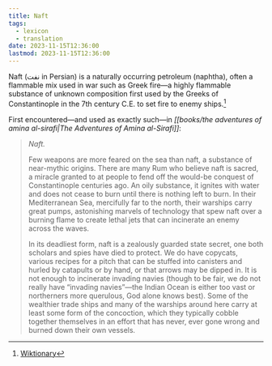 ```yaml
---
title: Naft
tags:
  - lexicon
  - translation
date: 2023-11-15T12:36:00
lastmod: 2023-11-15T12:36:00
---
```

Naft (نفت in Persian) is a naturally occurring petroleum (naphtha), often a flammable mix used in war such as Greek fire—a highly flammable substance of unknown composition first used by the Greeks of Constantinople in the 7th century C.E. to set fire to enemy ships.[^1] 

First encountered—and used as exactly such—in *[[books/the adventures of amina al-sirafi|The Adventures of Amina al-Sirafi]]*:

> *Naft.*
> 
> Few weapons are more feared on the sea than naft, a substance of near-mythic origins. There are many Rum who believe naft is sacred, a miracle granted to at people to fend off the would-be conquest of Constantinople centuries ago. An oily substance, it ignites with water and does not cease to burn until there is nothing left to burn. In their Mediterranean Sea, mercifully far to the north, their warships carry great pumps, astonishing marvels of technology that spew naft over a burning flame to create lethal jets that can incinerate an enemy across the waves.
> 
> In its deadliest form, naft is a zealously guarded state secret, one both scholars and spies have died to protect. We do have copycats, various recipes for a pitch that can be stuffed into canisters and hurled by catapults or by hand, or that arrows may be dipped in. It is not enough to incinerate invading navies (though to be fair, we do not really have “invading navies”—the Indian Ocean is either too vast or northerners more querulous, God alone knows best). Some of the wealthier trade ships and many of the warships around here carry at least some form of the concoction, which they typically cobble together themselves in an effort that has never, ever gone wrong and burned down their own vessels.

[^1]: [Wiktionary](https://en.m.wiktionary.org/wiki/%D9%86%D9%81%D8%AA)